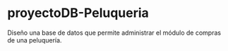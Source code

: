 # proyectoDB-Peluqueria
Diseño una base de datos que permite administrar el módulo de compras de una peluquería.
